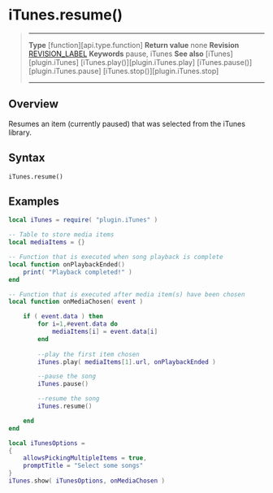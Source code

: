 # iTunes.resume()

> --------------------- ------------------------------------------------------------------------------------------
> __Type__              [function][api.type.function]
> __Return value__      none
> __Revision__          [REVISION_LABEL](REVISION_URL)
> __Keywords__          pause, iTunes
> __See also__          [iTunes][plugin.iTunes]
>								[iTunes.play()][plugin.iTunes.play]
>								[iTunes.pause()][plugin.iTunes.pause]
>								[iTunes.stop()][plugin.iTunes.stop]
> --------------------- ------------------------------------------------------------------------------------------


## Overview

Resumes an item (currently paused) that was selected from the iTunes library.


## Syntax

	iTunes.resume()
	

## Examples

``````lua
local iTunes = require( "plugin.iTunes" )

-- Table to store media items
local mediaItems = {}

-- Function that is executed when song playback is complete
local function onPlaybackEnded()
	print( "Playback completed!" )
end

-- Function that is executed after media item(s) have been chosen
local function onMediaChosen( event )

	if ( event.data ) then
		for i=1,#event.data do
			mediaItems[i] = event.data[i]
		end
		
		--play the first item chosen
		iTunes.play( mediaItems[1].url, onPlaybackEnded )

		--pause the song
		iTunes.pause()

		--resume the song
		iTunes.resume()

	end	
end

local iTunesOptions =
{
	allowsPickingMultipleItems = true,
	promptTitle = "Select some songs"
}
iTunes.show( iTunesOptions, onMediaChosen )
``````